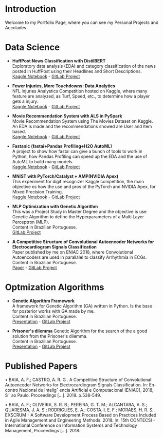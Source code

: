 # Introduction

Welcome to my Portfolio Page, where you can see my Personal Projects and Accolades.

# Data Science
* **HuffPost News Classification with DistilBERT**<br>
Exploratory data analysis (EDA) and category classification of the news posted in HuffPost using their Headlines and Short Descriptions.<br>
[Kaggle Notebook](https://www.kaggle.com/alfarias/huffpost-news-classification-with-distilbert) - [GitLab Project](https://gitlab.com/alfarias/news-classification-distilbert)

* **Fewer Injuries, More Touchdowns: Data Analytics**<br>
NFL Injuries Analystics Competition hosted on Kaggle, where many feature are analyzed, as Turf, Speed, etc., to determine how a player gets a injury.<br>
[Kaggle Notebook](https://www.kaggle.com/alfarias/fewer-injuries-more-touchdowns-data-analytics) - [GitLab Project](https://gitlab.com/alfarias/nfl-injuries-analytics)

* **Movie Recommendation System with ALS in PySpark**<br>
Movie Recommendation System using The Movies Dataset on Kaggle. <br>
An EDA is made and the recommendations showed are User and Item based.<br>
[Kaggle Notebook](https://www.kaggle.com/alfarias/movie-recommendation-system-with-als-in-pyspark) - [GitLab Project](https://gitlab.com/alfarias/pyspark-movie-recommendation-system)

* **Fastanic (fastai+Pandas Profiling+H2O AutoML)**<br>
A project to show how fastai can give a bunch of tools to work in Python, how Pandas Profiling can speed up the EDA and the use of AutoML to build many models.<br>
[Kaggle Notebook](https://www.kaggle.com/alfarias/fastanic-fastai-pandas-profiling-h2o-automl) - [GitLab Project](https://gitlab.com/alfarias/titanic_survivor_h2oautoml)

* **MNIST with PyTorch/Catalyst + AMP(NVIDIA Apex)**<br>
This experiment for digit recognizer Kaggle competition, the main objective os how the use and pros of the PyTorch and NVIDIA Apex, for Mixed Precision Training.<br>
[Kaggle Notebook](https://www.kaggle.com/alfarias/mnist-with-pytorch-catalyst-amp-nvidia-apex) - [GitLab Project](https://gitlab.com/alfarias/digit-recognizer-catalyst-nvidia-apex)

* **MLP Optimization with Genetic Algorithm**<br>
This was a Project Study in Master Degree and the objective is use Genetic Algorithm to define the Hyperparameters of a Multi Layer Perceptron (MLP).<br>
Content in Brazilian Portuguese.<br>
[GitLab Project](https://gitlab.com/alfarias/ann-arrhythmia)

* **A Competitive Structure of Convolutional Autoencoder Networks for Electrocardiogram Signals Classification**<br>
Paper published by me on ENIAC 2018, where Convolutional Autoencoders are used in parallalel to classify Arrhythmia in ECGs.<br>
Content in Brazilian Portuguese.<br>
[Paper](https://sol.sbc.org.br/index.php/eniac/article/view/4446) - [GitLab Project](https://gitlab.com/alfarias/cae)

# Optmization Algorithms
* **Genetic Algorithm Framework** <br>
A framework for Genetic Algorithm (GA) written in Python. Is the base for posterior works with GA made by me.<br>
Content in Brazilian Portuguese.<br>
[Presentation](https://gitlab.com/alfarias/framework-ga/-/blob/master/Apresenta%C3%A7%C3%A3o%20-%20Arcabou%C3%A7o%20do%20AG.pdf) - [GitLab Project](https://gitlab.com/alfarias/framework-ga)

* **Prisoner's dilemma**
Genetic Algorithm for the search of the a good solution from the Prisoner's dilemma.<br>
Content in Brazilian Portuguese.<br>
[Presentation](https://gitlab.com/alfarias/ga_dilemadosprisioneiros/-/blob/master/apresentacao_-_dilema_dos_prisioneiros.pdf) - [GitLab Project](https://gitlab.com/alfarias/ga_dilemadosprisioneiros)

# Published Papers

• BAIA, A. F.; CASTRO, A. R. G . A Competitive Structure of Convolutional
Autoencoder Networks for Electrocardiogram Signals Classification. In: En-
contro Nacional de Inteligˆ encia Artificial e Computacional (ENIAC), 2018, S˜ ao
Paulo. Proceedings [...]. 2018. p.538-549.

• BAIA, A. F.; OLIVEIRA, S. R. B.; PEREIRA, G. T. M.; ALCANTARA, A. S.;
QUARESMA, J. A. S.; RODRIGUES, E. A.; COSTA, I. E. F.; MORAES, H. R.
S.. EXSCRUM - A Software Development Process Based on Practices Included
in Agile Management and Engineering Methods. 2018. In: 15th CONTECSI -
International Conference on Information Systems and Technology Management,
Proceedings [...]. 2018.
